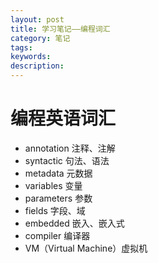 ```yaml
---
layout: post
title: 学习笔记——编程词汇
category: 笔记
tags:
keywords:
description:
---
```


# 编程英语词汇
- annotation 注释、注解
- syntactic 句法、语法
- metadata  元数据
- variables 变量
- parameters 参数
- fields 字段、域
- embedded 嵌入、嵌入式
- compiler 编译器
- VM（Virtual Machine）虚拟机
